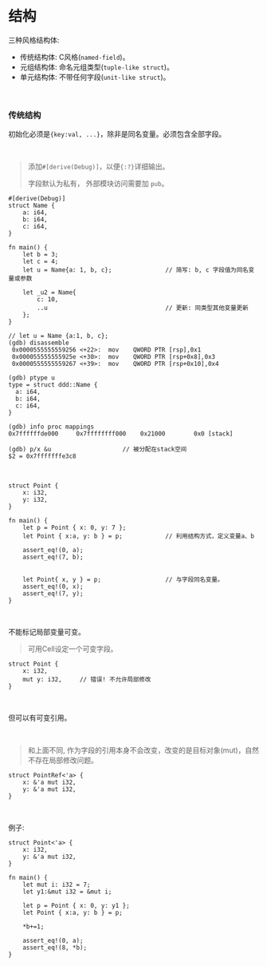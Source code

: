 # 结构

三种风格结构体:

* 传统结构体: C风格(`named-field`)。
* 元组结构体: 命名元组类型(`tuple-like struct`)。
* 单元结构体: 不带任何字段(`unit-like struct`)。

&nbsp;
&nbsp;

### 传统结构

初始化必须是`{key:val, ...}`，除非是同名变量。必须包含全部字段。

&nbsp;

> 添加`#[derive(Debug)]`，以便`{:?}`详细输出。
>
> 字段默认为私有， 外部模块访问需要加 `pub`。

```
#[derive(Debug)]
struct Name {
    a: i64,
    b: i64,
    c: i64,
}

fn main() {
    let b = 3;
    let c = 4;
    let u = Name{a: 1, b, c};               // 简写: b, c 字段值为同名变量或参数

    let _u2 = Name{
        c: 10,
        ..u                                 // 更新: 同类型其他变量更新
    };
}
```

```
// let u = Name {a:1, b, c};
(gdb) disassemble
 0x0000555555559256 <+22>:	mov    QWORD PTR [rsp],0x1
 0x000055555555925e <+30>:	mov    QWORD PTR [rsp+0x8],0x3
 0x0000555555559267 <+39>:	mov    QWORD PTR [rsp+0x10],0x4

(gdb) ptype u
type = struct ddd::Name {
  a: i64,
  b: i64,
  c: i64,
}

(gdb) info proc mappings
0x7ffffffde000     0x7ffffffff000    0x21000        0x0 [stack]

(gdb) p/x &u                    // 被分配在stack空间
$2 = 0x7fffffffe3c8
```

&nbsp;

```
struct Point {
    x: i32,
    y: i32,
}

fn main() {
    let p = Point { x: 0, y: 7 };
    let Point { x:a, y: b } = p;            // 利用结构方式，定义变量a、b

    assert_eq!(0, a);
    assert_eq!(7, b);


    let Point{ x, y } = p;                  // 与字段同名变量。
    assert_eq!(0, x);
    assert_eq!(7, y);
}
```

&nbsp;
&nbsp;

不能标记局部变量可变。

> 可用Cell设定一个可变字段。

```
struct Point {
    x: i32,
    mut y: i32,     // 错误! 不允许局部修改
}
```

&nbsp;

但可以有可变引用。

&nbsp;

> 和上面不同, 作为字段的引用本身不会改变，改变的是目标对象(mut)，自然不存在局部修改问题。

```
struct PointRef<'a> {
    x: &'a mut i32,
    y: &'a mut i32,
}
```

&nbsp;

例子: 

```
struct Point<'a> {
    x: i32,
    y: &'a mut i32,
}

fn main() {
    let mut i: i32 = 7;
    let y1:&mut i32 = &mut i;

    let p = Point { x: 0, y: y1 };
    let Point { x:a, y: b } = p;

    *b+=1;

    assert_eq!(0, a);
    assert_eq!(8, *b);
}
```